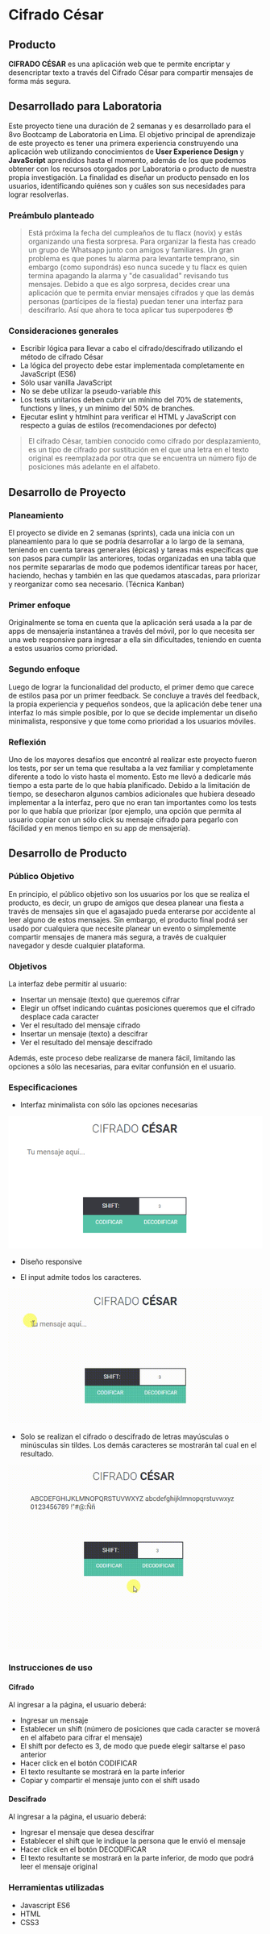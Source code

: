 # Cifrado César

## Producto

**CIFRADO CÉSAR** es una aplicación web que te permite encriptar y desencriptar texto a través del Cifrado César para compartir mensajes de forma más segura.

## Desarrollado para Laboratoria

Este proyecto tiene una duración de 2 semanas y es desarrollado para el 8vo Bootcamp de Laboratoria en Lima. El objetivo principal de aprendizaje de este proyecto es tener una primera experiencia construyendo una aplicación web utilizando conocimientos de **User Experience Design** y **JavaScript** aprendidos hasta el momento, además de los que podemos obtener con los recursos otorgados por Laboratoria o producto de nuestra propia investigación. La finalidad es diseñar un producto pensado en los usuarios, identificando quiénes son y cuáles son sus necesidades para lograr resolverlas.

### Preámbulo planteado

>Está próxima la fecha del cumpleaños de tu flacx (novix) y estás organizando una fiesta sorpresa. Para organizar la fiesta has creado un grupo de Whatsapp junto con amigos y familiares. Un gran problema es que pones tu alarma para levantarte temprano, sin embargo (como supondrás) eso nunca sucede y tu flacx es quien termina apagando la alarma y "de casualidad" revisando tus mensajes. Debido a que es algo sorpresa, decides crear una aplicación que te permita enviar mensajes cifrados y que las demás personas (partícipes de la fiesta) puedan tener una interfaz para descifrarlo. Así que ahora te toca aplicar tus superpoderes 😎

### Consideraciones generales

* Escribir lógica para llevar a cabo el cifrado/descifrado utilizando el método de cifrado César
* La lógica del proyecto debe estar implementada completamente en JavaScript (ES6)
* Sólo usar vanilla JavaScript
* No se debe utilizar la pseudo-variable *this*
* Los tests unitarios deben cubrir un mínimo del 70% de statements, functions y lines, y un mínimo del 50% de branches.
* Ejecutar eslint y htmlhint para verificar el HTML y JavaScript con respecto a guías de estilos (recomendaciones por defecto)

>El cifrado César, tambien conocido como cifrado por desplazamiento, es un tipo de cifrado por sustitución en el que una letra en el texto original es reemplazada por otra que se encuentra un número fijo de posiciones más adelante en el alfabeto.

## Desarrollo de Proyecto

### Planeamiento

El proyecto se divide en 2 semanas (sprints), cada una inicia con un planeamiento para lo que se podría desarrollar a lo largo de la semana, teniendo en cuenta tareas generales (épicas) y tareas más específicas que son pasos para cumplir las anteriores, todas organizadas en una tabla que nos permite separarlas de modo que podemos identificar tareas por hacer, haciendo, hechas y también en las que quedamos atascadas, para priorizar y reorganizar como sea necesario. (Técnica Kanban)

### Primer enfoque

Originalmente se toma en cuenta que la aplicación será usada a la par de apps de mensajería instantánea a través del móvil, por lo que necesita ser una web responsive para ingresar a ella sin dificultades, teniendo en cuenta a estos usuarios como prioridad. 

### Segundo enfoque

Luego de lograr la funcionalidad del producto, el primer demo que carece de estilos pasa por un primer feedback. Se concluye a través del feedback, la propia experiencia y pequeños sondeos, que la aplicación debe tener una interfaz lo más simple posible, por lo que se decide implementar un diseño minimalista, responsive y que tome como prioridad a los usuarios móviles.

### Reflexión

Uno de los mayores desafíos que encontré al realizar este proyecto fueron los tests, por ser un tema que resultaba a la vez familiar y completamente diferente a todo lo visto hasta el momento. Esto me llevó a dedicarle más tiempo a esta parte de lo que había planificado. Debido a la limitación de tiempo, se desecharon algunos cambios adicionales que hubiera deseado implementar a la interfaz, pero que no eran tan importantes como los tests por lo que había que priorizar (por ejemplo, una opción que permita al usuario copiar con un sólo click su mensaje cifrado para pegarlo con fácilidad y en menos tiempo en su app de mensajería).

## Desarrollo de Producto

### Público Objetivo

En principio, el público objetivo son los usuarios por los que se realiza el producto, es decir, un grupo de amigos que desea planear una fiesta a través de mensajes sin que el agasajado pueda enterarse por accidente al leer alguno de estos mensajes. Sin embargo, el producto final podrá ser usado por cualquiera que necesite planear un evento o simplemente compartir mensajes de manera más segura, a través de cualquier navegador y desde cualquier plataforma.

### Objetivos

La interfaz debe permitir al usuario:

* Insertar un mensaje (texto) que queremos cifrar
* Elegir un offset indicando cuántas posiciones queremos que el cifrado desplace cada caracter
* Ver el resultado del mensaje cifrado
* Insertar un mensaje (texto) a descifrar
* Ver el resultado del mensaje descifrado

Además, este proceso debe realizarse de manera fácil, limitando las opciones a sólo las necesarias, para evitar confunsión en el usuario.

### Especificaciones

* Interfaz minimalista con sólo las opciones necesarias

![app interfaz](img/app-interfaz.png)

* Diseño responsive



* El input admite todos los caracteres.

![input area](img/input-area.gif)

* Solo se realizan el cifrado o descifrado de letras mayúsculas o minúsculas sin tildes. Los demás caracteres se mostrarán tal cual en el resultado.

![cifrar descifrar](img/cifrar-descifrar.gif)

### Instrucciones de uso

#### Cifrado

Al ingresar a la página, el usuario deberá:

* Ingresar un mensaje
* Establecer un shift (número de posiciones que cada caracter se moverá en el alfabeto para cifrar el mensaje)
* El shift por defecto es 3, de modo que puede elegir saltarse el paso anterior
* Hacer click en el botón CODIFICAR
* El texto resultante se mostrará en la parte inferior
* Copiar y compartir el mensaje junto con el shift usado

#### Descifrado

Al ingresar a la página, el usuario deberá:

* Ingresar el mensaje que desea descifrar
* Establecer el shift que le indique la persona que le envió el mensaje
* Hacer click en el botón DECODIFICAR
* El texto resultante se mostrará en la parte inferior, de modo que podrá leer el mensaje original

### Herramientas utilizadas

* Javascript ES6
* HTML
* CSS3